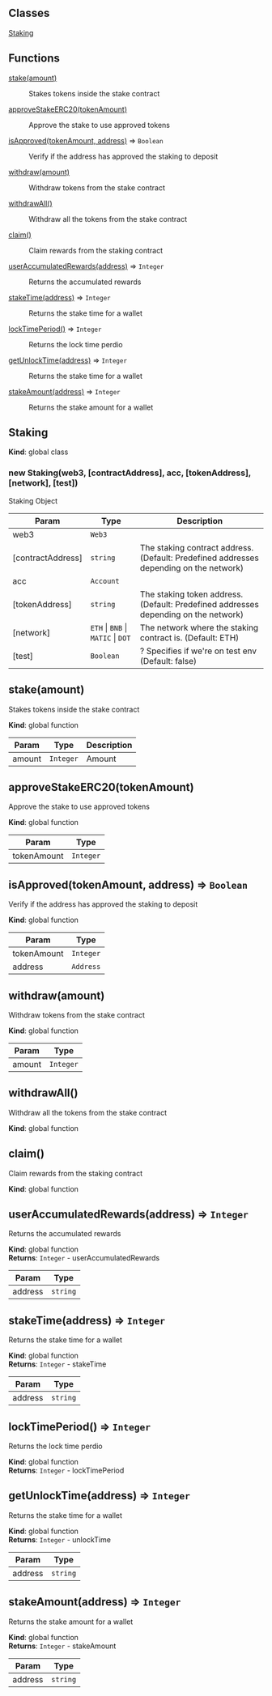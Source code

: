 ## Classes

<dl>
<dt><a href="#Staking">Staking</a></dt>
<dd></dd>
</dl>

## Functions

<dl>
<dt><a href="#stake">stake(amount)</a></dt>
<dd><p>Stakes tokens inside the stake contract</p>
</dd>
<dt><a href="#approveStakeERC20">approveStakeERC20(tokenAmount)</a></dt>
<dd><p>Approve the stake to use approved tokens</p>
</dd>
<dt><a href="#isApproved">isApproved(tokenAmount, address)</a> ⇒ <code>Boolean</code></dt>
<dd><p>Verify if the address has approved the staking to deposit</p>
</dd>
<dt><a href="#withdraw">withdraw(amount)</a></dt>
<dd><p>Withdraw tokens from the stake contract</p>
</dd>
<dt><a href="#withdrawAll">withdrawAll()</a></dt>
<dd><p>Withdraw all the tokens from the stake contract</p>
</dd>
<dt><a href="#claim">claim()</a></dt>
<dd><p>Claim rewards from the staking contract</p>
</dd>
<dt><a href="#userAccumulatedRewards">userAccumulatedRewards(address)</a> ⇒ <code>Integer</code></dt>
<dd><p>Returns the accumulated rewards</p>
</dd>
<dt><a href="#stakeTime">stakeTime(address)</a> ⇒ <code>Integer</code></dt>
<dd><p>Returns the stake time for a wallet</p>
</dd>
<dt><a href="#lockTimePeriod">lockTimePeriod()</a> ⇒ <code>Integer</code></dt>
<dd><p>Returns the lock time perdio</p>
</dd>
<dt><a href="#getUnlockTime">getUnlockTime(address)</a> ⇒ <code>Integer</code></dt>
<dd><p>Returns the stake time for a wallet</p>
</dd>
<dt><a href="#stakeAmount">stakeAmount(address)</a> ⇒ <code>Integer</code></dt>
<dd><p>Returns the stake amount for a wallet</p>
</dd>
</dl>

<a name="Staking"></a>

## Staking
**Kind**: global class  
<a name="new_Staking_new"></a>

### new Staking(web3, [contractAddress], acc, [tokenAddress], [network], [test])
Staking Object


| Param | Type | Description |
| --- | --- | --- |
| web3 | <code>Web3</code> |  |
| [contractAddress] | <code>string</code> | The staking contract address. (Default: Predefined addresses depending on the network) |
| acc | <code>Account</code> |  |
| [tokenAddress] | <code>string</code> | The staking token address. (Default: Predefined addresses depending on the network) |
| [network] | <code>ETH</code> \| <code>BNB</code> \| <code>MATIC</code> \| <code>DOT</code> | The network where the staking contract is. (Default: ETH) |
| [test] | <code>Boolean</code> | ? Specifies if we're on test env (Default: false) |

<a name="stake"></a>

## stake(amount)
Stakes tokens inside the stake contract

**Kind**: global function  

| Param | Type | Description |
| --- | --- | --- |
| amount | <code>Integer</code> | Amount |

<a name="approveStakeERC20"></a>

## approveStakeERC20(tokenAmount)
Approve the stake to use approved tokens

**Kind**: global function  

| Param | Type |
| --- | --- |
| tokenAmount | <code>Integer</code> | 

<a name="isApproved"></a>

## isApproved(tokenAmount, address) ⇒ <code>Boolean</code>
Verify if the address has approved the staking to deposit

**Kind**: global function  

| Param | Type |
| --- | --- |
| tokenAmount | <code>Integer</code> | 
| address | <code>Address</code> | 

<a name="withdraw"></a>

## withdraw(amount)
Withdraw tokens from the stake contract

**Kind**: global function  

| Param | Type |
| --- | --- |
| amount | <code>Integer</code> | 

<a name="withdrawAll"></a>

## withdrawAll()
Withdraw all the tokens from the stake contract

**Kind**: global function  
<a name="claim"></a>

## claim()
Claim rewards from the staking contract

**Kind**: global function  
<a name="userAccumulatedRewards"></a>

## userAccumulatedRewards(address) ⇒ <code>Integer</code>
Returns the accumulated rewards

**Kind**: global function  
**Returns**: <code>Integer</code> - userAccumulatedRewards  

| Param | Type |
| --- | --- |
| address | <code>string</code> | 

<a name="stakeTime"></a>

## stakeTime(address) ⇒ <code>Integer</code>
Returns the stake time for a wallet

**Kind**: global function  
**Returns**: <code>Integer</code> - stakeTime  

| Param | Type |
| --- | --- |
| address | <code>string</code> | 

<a name="lockTimePeriod"></a>

## lockTimePeriod() ⇒ <code>Integer</code>
Returns the lock time perdio

**Kind**: global function  
**Returns**: <code>Integer</code> - lockTimePeriod  
<a name="getUnlockTime"></a>

## getUnlockTime(address) ⇒ <code>Integer</code>
Returns the stake time for a wallet

**Kind**: global function  
**Returns**: <code>Integer</code> - unlockTime  

| Param | Type |
| --- | --- |
| address | <code>string</code> | 

<a name="stakeAmount"></a>

## stakeAmount(address) ⇒ <code>Integer</code>
Returns the stake amount for a wallet

**Kind**: global function  
**Returns**: <code>Integer</code> - stakeAmount  

| Param | Type |
| --- | --- |
| address | <code>string</code> | 

